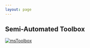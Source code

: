 ```yaml
---
layout: page
---
```



## Semi-Automated Toolbox

[![msToolbox]({{site.baseurl}}/images/msToolbox.png) ](https://github.com/Nature40/UAV-Processing)

